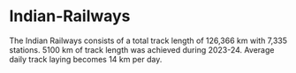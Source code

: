 # Indian-Railways
The Indian Railways consists of a total track length of 126,366 km with 7,335 stations. 5100 km of track length was achieved during 2023-24. Average daily track laying becomes 14 km per day. 
